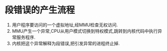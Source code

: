# 段错误的产生流程

1. 用户程序要访问的一个虚拟地址,经MMU检查无权访问.
2. MMU产生一个异常,CPU从用户模式切换到特权模式,跳转到内核代码中执行异常服务程序.
3. 内核把这个异常解释为段错误,把引发异常的进程终止掉.

